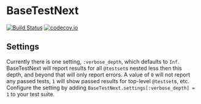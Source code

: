 # BaseTestNext

[![Build Status](https://travis-ci.org/IainNZ/BaseTestNext.jl.svg?branch=master)](https://travis-ci.org/IainNZ/BaseTestNext.jl)
[![codecov.io](http://codecov.io/github/IainNZ/BaseTestNext.jl/coverage.svg?branch=master)](http://codecov.io/github/IainNZ/BaseTestNext.jl?branch=master)

## Settings

Currently there is one setting, `:verbose_depth`, which defaults to `Inf`.
BaseTestNext will report results for all `@testset`s nested less then this
depth, and beyond that will only report errors. A value of `0` will not report
any passed tests, `1` will show passed results for top-level `@testset`s, etc.
Configure the setting by adding `BaseTestNext.settings[:verbose_depth] = 1` to
your test suite.
